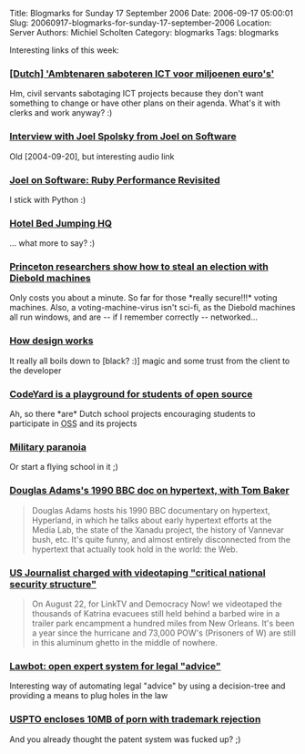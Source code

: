 Title: Blogmarks for Sunday 17 September 2006
Date: 2006-09-17 05:00:01
Slug: 20060917-blogmarks-for-sunday-17-september-2006
Location: Server
Authors: Michiel Scholten
Category: blogmarks
Tags: blogmarks

<p>Interesting links of this week:</p>
<h3><a href="http://www.nu.nl/news/825734/50/%27Ambtenaren_saboteren_ICT_voor_miljoenen_euro%27s%27.html">[Dutch] 'Ambtenaren saboteren ICT voor miljoenen euro's'</a></h3>
<p>Hm, civil servants sabotaging ICT projects because they don't want something to change or have other plans on their agenda. What's it with clerks and work anyway? :)</p>
<h3><a href="http://www.itconversations.com/shows/detail207.html">Interview with Joel Spolsky from Joel on Software</a></h3>
<p>Old [2004-09-20], but interesting audio link</p>
<h3><a href="http://www.joelonsoftware.com/items/2006/09/12.html">Joel on Software: Ruby Performance Revisited</a></h3>
<p>I stick with Python :)</p>
<h3><a href="http://www.bedjump.com/">Hotel Bed Jumping HQ</a></h3>
<p>... what more to say? :)</p>
<h3><a href="http://www.boingboing.net/2006/09/13/princeton_researcher.html">Princeton researchers show how to steal an election with Diebold machines</a></h3>
<p>Only costs you about a minute. So far for those *really secure!!!* voting machines. Also, a voting-machine-virus isn't sci-fi, as the Diebold machines all run windows, and are -- if I remember correctly -- networked...</p>
<h3><a href="http://www.kottke.org/06/09/how-design-works">How design works</a></h3>
<p>It really all boils down to [black? :)] magic and some trust from the client to the developer</p>
<h3><a href="http://community.linux.com/article.pl?sid=06/09/05/1547205">CodeYard is a playground for students of open source</a></h3>
<p>Ah, so there *are* Dutch school projects encouraging students to participate in <acronym title="Open Source Software">OSS</acronym> and its projects</p>
<h3><a href="http://www.netfunny.com/rhf/jokes/00/Jul/kirtland.html">Military paranoia</a></h3>
<p>Or start a flying school in it ;)</p>
<h3><a href="http://www.boingboing.net/2006/09/12/douglas_adamss_1990_.html">Douglas Adams's 1990 BBC doc on hypertext, with Tom Baker</a></h3>
<blockquote><p class="quote">Douglas Adams hosts his 1990 BBC documentary on hypertext, Hyperland, in which he talks about early hypertext efforts at the Media Lab, the state of the Xanadu project, the history of Vannevar bush, etc. It's quite funny, and almost entirely disconnected from the hypertext that actually took hold in the world: the Web.</p></blockquote>
<h3><a href="http://www.boingboing.net/2006/09/11/us_journalist_charge.html">US Journalist charged with videotaping "critical national security structure"</a></h3>
<blockquote><p class="quote">On August 22, for LinkTV and Democracy Now! we videotaped the thousands of Katrina evacuees still held behind a barbed wire in a trailer park encampment a hundred miles from New Orleans. It's been a year since the hurricane and 73,000 POW's (Prisoners of W) are still in this aluminum ghetto in the middle of nowhere.</p></blockquote>
<h3><a href="http://www.boingboing.net/2006/09/11/lawbot_open_expert_s.html">Lawbot: open expert system for legal "advice"</a></h3>
<p>Interesting way of automating legal "advice" by using a decision-tree and providing a means to plug holes in the law</p>
<h3><a href="http://www.boingboing.net/2006/09/11/uspto_encloses_10mb_.html">USPTO encloses 10MB of porn with trademark rejection</a></h3>
<p>And you already thought the patent system was fucked up? ;)</p>
